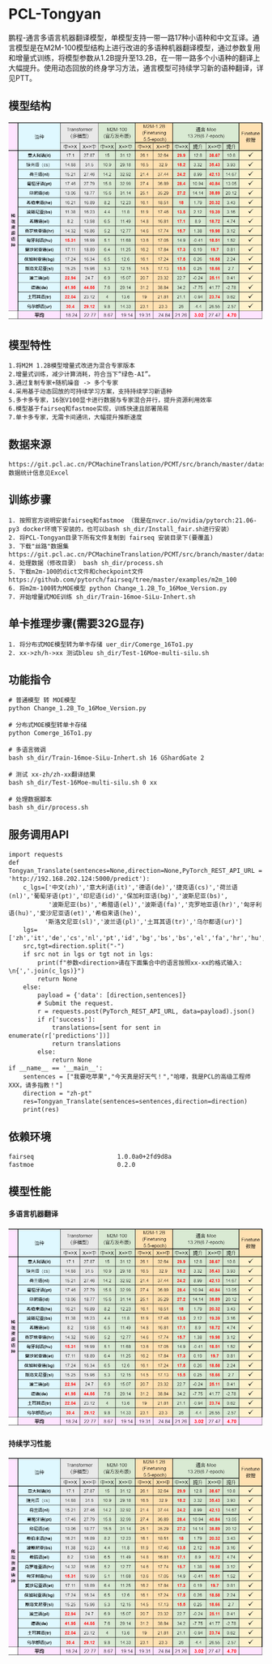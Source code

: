 # PCL-Tongyan
鹏程-通言多语言机器翻译模型，单模型支持一带一路17种小语种和中文互译。通言模型是在M2M-100模型结构上进行改进的多语种机器翻译模型，通过参数复用和增量式训练，将模型参数从1.2B提升至13.2B，在一带一路多个小语种的翻译上大幅提升。使用动态回放的终身学习方法，通言模型可持续学习新的语种翻译，详见PTT。

## 模型结构
![add image](https://github.com/Hanlard/PCL-Tongyan/blob/main/bleus.png)
## 模型特性
    1.将M2M 1.2B模型增量式改进为混合专家版本
    2.增量式训练，减少计算消耗，符合当下“绿色-AI”。
    3.通过复制专家+随机噪音 -> 多个专家
    4.采用基于动态回放的可持续学习方案，支持持续学习新语种
    5.多卡多专家，16张V100显卡进行数据与专家混合并行，提升资源利用效率
    6.模型基于fairseq和fastmoe实现，训练快速且部署简易
    7.单卡多专家，无需卡间通讯，大幅提升推断速度   

## 数据来源
    https://git.pcl.ac.cn/PCMachineTranslation/PCMT/src/branch/master/datasets
    数据统计信息见Excel
    
## 训练步骤
    1. 按照官方说明安装fairseq和fastmoe （我是在nvcr.io/nvidia/pytorch:21.06-py3 docker环境下安装的，也可以bash sh_dir/Install_fair.sh进行安装）
    2. 将PCL-Tongyan目录下所有文件复制到 fairseq 安装目录下(要覆盖)
    3. 下载"丝路"数据集 https://git.pcl.ac.cn/PCMachineTranslation/PCMT/src/branch/master/datasets
    4. 处理数据（修改目录） bash sh_dir/process.sh
    5. 下载m2m-100的dict文件和checkpoint文件 https://github.com/pytorch/fairseq/tree/master/examples/m2m_100
    6. 将m2m-100转为MOE模型 python Change_1.2B_To_16Moe_Version.py
    7. 开始增量式MOE训练 sh_dir/Train-16moe-SiLu-Inhert.sh 

## 单卡推理步骤(需要32G显存)
    1. 将分布式MOE模型转为单卡存储 uer_dir/Comerge_16To1.py
    2. xx->zh/h->xx 测试bleu sh_dir/Test-16Moe-multi-silu.sh

## 功能指令
    # 普通模型 转 MOE模型 
    python Change_1.2B_To_16Moe_Version.py
    
    # 分布式MOE模型转单卡存储 
    python Comerge_16To1.py
    
    # 多语言微调 
    bash sh_dir/Train-16moe-SiLu-Inhert.sh 16 GShardGate 2
    
    # 测试 xx-zh/zh-xx翻译结果 
    bash sh_dir/Test-16Moe-multi-silu.sh 0 xx
    
    # 处理数据脚本 
    bash sh_dir/process.sh
    
## 服务调用API
    import requests
    def Tongyan_Translate(sentences=None,direction=None,PyTorch_REST_API_URL = 'http://192.168.202.124:5000/predict'):
        c_lgs=['中文(zh)','意大利语(it)','德语(de)','捷克语(cs)','荷兰语(nl)','葡萄牙语(pt)','印尼语(id)','保加利亚语(bg)','波斯尼亚(bs)',
               '波斯尼亚(bs)','希腊语(el)','波斯语(fa)','克罗地亚语(hr)','匈牙利语(hu)','爱沙尼亚语(et)','希伯来语(he)',
              '斯洛文尼亚(sl)','波兰语(pl)','土耳其语(tr)','乌尔都语(ur)']
        lgs=['zh','it','de','cs','nl','pt','id','bg','bs','bs','el','fa','hr','hu','et','he','sl','pl','tr','ur']
        src,tgt=direction.split("-")
        if src not in lgs or tgt not in lgs:
            print(f"参数<direction>请在下面集合中的语言按照xx-xx的格式输入: \n{','.join(c_lgs)}")
            return None
        else:
            payload = {'data': [direction,sentences]}
            # Submit the request.
            r = requests.post(PyTorch_REST_API_URL, data=payload).json()
            if r['success']:
                translations=[sent for sent in enumerate(r['predictions'])]
                return translations
            else:
                return None
    if __name__ == '__main__':
        sentences = ["我要吃苹果","今天真是好天气！","哈喽，我是PCL的高级工程师XXX，请多指教！"]
        direction = "zh-pt"
        res=Tongyan_Translate(sentences=sentences,direction=direction)
        print(res)   
        
## 依赖环境
    fairseq                       1.0.0a0+2fd9d8a     
    fastmoe                       0.2.0               
    
## 模型性能
#### 多语言机器翻译
![add image](https://github.com/Hanlard/PCL-Tongyan/blob/main/bleus.png)
#### 持续学习性能
![add image](https://github.com/Hanlard/PCL-Tongyan/blob/main/bleus.png)



